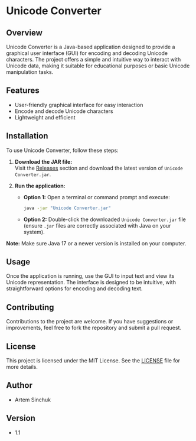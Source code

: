 
# Unicode Converter  

## Overview  

Unicode Converter is a Java-based application designed to provide a graphical user interface (GUI) for encoding and decoding Unicode characters. The project offers a simple and intuitive way to interact with Unicode data, making it suitable for educational purposes or basic Unicode manipulation tasks.  

## Features  

- User-friendly graphical interface for easy interaction  
- Encode and decode Unicode characters  
- Lightweight and efficient  

## Installation  

To use Unicode Converter, follow these steps:  

1. **Download the JAR file:**  
   Visit the [Releases](https://github.com/ArtemSinchuk/Unicode-Converter/releases/tag/v1.1) section and download the latest version of `Unicode Converter.jar`.  

2. **Run the application:**  
   - **Option 1:** Open a terminal or command prompt and execute:  
     ```bash  
     java -jar "Unicode Converter.jar"  
     ```  
   - **Option 2:** Double-click the downloaded `Unicode Converter.jar` file (ensure `.jar` files are correctly associated with Java on your system).  

**Note:** Make sure Java 17 or a newer version is installed on your computer.  

## Usage  

Once the application is running, use the GUI to input text and view its Unicode representation. The interface is designed to be intuitive, with straightforward options for encoding and decoding text.  

## Contributing  

Contributions to the project are welcome. If you have suggestions or improvements, feel free to fork the repository and submit a pull request.  

## License  

This project is licensed under the MIT License. See the [LICENSE](LICENSE) file for more details.  

## Author  

- Artem Sinchuk  

## Version  

- 1.1  

